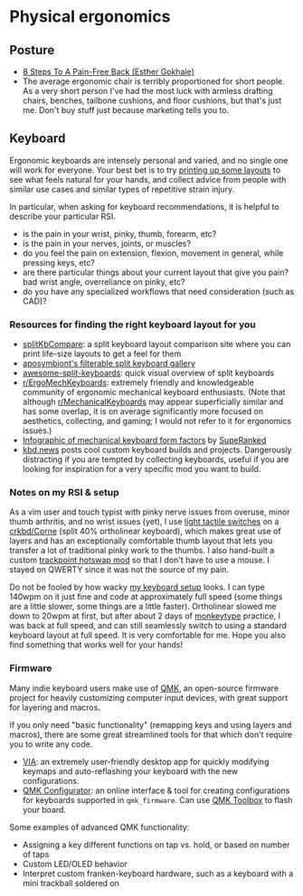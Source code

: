 # Physical ergonomics

## Posture

- [8 Steps To A Pain-Free Back (Esther Gokhale)](https://www.goodreads.com/book/show/2275868.8_Steps_to_a_Pain_Free_Back)
- The average ergonomic chair is terribly proportioned for short people. As a very short person I've had the most luck with armless drafting chairs, benches, tailbone cushions, and floor cushions, but that's just me. Don't buy stuff just because marketing tells you to.

## Keyboard

Ergonomic keyboards are intensely personal and varied, and no single one will work for everyone. Your best bet is to try [printing up some layouts](https://jhelvy.shinyapps.io/splitkbcompare/) to see what feels natural for your hands, and collect advice from people with similar use cases and similar types of repetitive strain injury.

In particular, when asking for keyboard recommendations, it is helpful to describe your particular RSI. 
- is the pain in your wrist, pinky, thumb, forearm, etc?
- is the pain in your nerves, joints, or muscles?
- do you feel the pain on extension, flexion, movement in general, while pressing keys, etc?
- are there particular things about your current layout that give you pain? bad wrist angle, overreliance on pinky, etc?
- do you have any specialized workflows that need consideration (such as CAD)?

### Resources for finding the right keyboard layout for you

- [splitKbCompare](https://jhelvy.shinyapps.io/splitkbcompare/): a split keyboard layout comparison site where you can print life-size layouts to get a feel for them
- [aposymbiont's filterable split keyboard gallery](https://aposymbiont.github.io/split-keyboards/)
- [awesome-split-keyboards](https://github.com/diimdeep/awesome-split-keyboards): quick visual overview of split keyboards
- [r/ErgoMechKeyboards](https://www.reddit.com/r/ErgoMechKeyboards/): extremely friendly and knowledgeable community of ergonomic mechanical keyboard enthusiasts. (Note that although [r/MechanicalKeyboards](https://reddit.com/r/MechanicalKeyboards) may appear superficially similar and has some overlap, it is on average significantly more focused on aesthetics, collecting, and gaming; I would not refer to it for ergonomics issues.)
- [Infographic of mechanical keyboard form factors](https://i0.wp.com/superanked.com/wp-content/uploads/2020/10/SupeRanked-X04-Custom-Mechanical-Keyboard-Infographic-Desk-Mat-V3-Main.jpg?fit=2048%2C2048&ssl=1) by [SupeRanked](https://superanked.com)
- [kbd.news](https://kbd.news) posts cool custom keyboard builds and projects. Dangerously distracting if you are tempted by collecting keyboards, useful if you are looking for inspiration for a very specific mod you want to build.

### Notes on my RSI & setup

As a vim user and touch typist with pinky nerve issues from overuse, minor thumb arthritis, and no wrist issues (yet), I use [light tactile switches](https://input.club/the-comparative-guide-to-mechanical-switches/tactile/hako-violet/) on a [crkbd/Corne](https://github.com/foostan/crkbd) (split 40% ortholinear keyboard), which makes great use of layers and has an exceptionally comfortable thumb layout that lets you transfer a lot of traditional pinky work to the thumbs. I also hand-built a custom [trackpoint hotswap mod](https://github.com/manna-harbour/crkbd/issues/1#issuecomment-953258378) so that I don't have to use a mouse. I stayed on QWERTY since it was not the source of my pain.

Do not be fooled by how wacky [my keyboard setup](https://rfong.github.io/rflog/tag/keyboard) looks. I can type 140wpm on it just fine and code at approximately full speed (some things are a little slower, some things are a little faster). Ortholinear slowed me down to 20wpm at first, but after about 2 days of [monkeytype](https://monkeytype.com/) practice, I was back at full speed, and can still seamlessly switch to using a standard keyboard layout at full speed. It is very comfortable for me. Hope you also find something that works well for your hands!

### Firmware

Many indie keyboard users make use of [QMK](https://qmk.fm/), an open-source 
firmware project for heavily customizing computer input devices, with great 
support for layering and macros.

If you only need "basic functionality" (remapping keys and using layers and 
macros), there are some great streamlined tools for that which don't require 
you to write any code.
- [VIA](https://caniusevia.com/): an extremely user-friendly desktop app for quickly modifying keymaps and auto-reflashing your keyboard with the new configurations.
- [QMK Configurator](https://config.qmk.fm/): an online interface & tool for creating configurations for keyboards supported in `qmk_firmware`. Can use [QMK Toolbox](https://qmk.fm/toolbox/) to flash your board.

Some examples of advanced QMK functionality:
- Assigning a key different functions on tap vs. hold, or based on number of taps
- Custom LED/OLED behavior
- Interpret custom franken-keyboard hardware, such as a keyboard with a mini trackball soldered on
